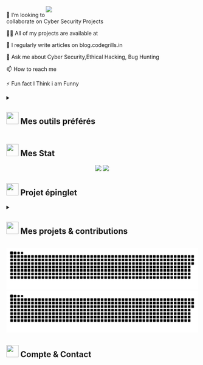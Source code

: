 <img align="right" width="400" src="https://lanyard.kyrie25.me/api/1070262933206077520?bg=0D0C15&waveColor=6562AF&gradient=F69E44-F7BC44-F7D644">

👯 I’m looking to collaborate on Cyber Security Projects

👨‍💻 All of my projects are available at 

📝 I regularly write articles on blog.codegrills.in

💬 Ask me about Cyber Security,Ethical Hacking, Bug Hunting

📫 How to reach me 

⚡ Fun fact I Think i am Funny

<details> 
<summary><h2><img width="32" height="32" src="https://cdn.cloudflare.steamstatic.com/steamcommunity/public/images/items/2459330/bcebe3452aef24317bfb5b8894e2b759ebf9b9b4.png"/> Mes outils préférés</h2></summary>

<h2><img width="16" height="16" src="https://cdn.cloudflare.steamstatic.com/steamcommunity/public/images/items/2459330/8cc2bec7c92b03b420813e0a3ae405ebc9a971d5.png"/> Langages de Programmation & de Balisage</h2></summary>

<p align="center" dir="auto">
<a href="https://github.com/search?q=user%3ADenverCoder1+language%3Acsharp"><img alt="C#" src="https://img.shields.io/badge/C%23-239120.svg?logo=c-sharp&logoColor=white"></a>
<a href="https://github.com/search?q=user%3ADenverCoder1+language%3Ajava"><img alt="Java" src="https://custom-icon-badges.demolab.com/badge/Java-007396.svg?logo=java&logoColor=white"></a>
<a href="https://github.com/search?q=user%3ADenverCoder1+language%3Ajavascript"><img alt="JavaScript" src="https://img.shields.io/badge/JavaScript-F7DF1E.svg?logo=javascript&logoColor=white"></a>
<a href="https://github.com/search?q=user%3ADenverCoder1+language%3Aphp"><img alt="PHP" src="https://img.shields.io/badge/PHP-777BB4.svg?logo=php&logoColor=white"></a>
<a href="https://github.com/search?q=user%3ADenverCoder1+language%3Apython"><img alt="Python" src="https://img.shields.io/badge/Python-3776AB.svg?logo=python&logoColor=white"></a>
<a href="https://github.com/search?q=user%3ADenverCoder1+language%3Acss"><img alt="CSS" src="https://img.shields.io/badge/CSS-1572B6.svg?logo=css3&logoColor=white"></a>
<a href="https://github.com/search?q=user%3ADenverCoder1+language%3Ago"><img alt="Go" src="https://img.shields.io/badge/Go-00ADD8.svg?logo=go&logoColor=white"></a>
<a href="https://github.com/search?q=user%3ADenverCoder1+language%3Ahtml"><img alt="HTML" src="https://img.shields.io/badge/HTML-E34F26.svg?logo=html5&logoColor=white"></a>
<a href="https://github.com/search?q=user%3ADenverCoder1+language%3Aruby"><img alt="Ruby" src="https://img.shields.io/badge/Ruby-CC342D.svg?logo=ruby&logoColor=white"></a>
<a href="https://github.com/search?q=user%3ADenverCoder1+language%3Aswift"><img alt="Swift" src="https://img.shields.io/badge/Swift-FA7343.svg?logo=swift&logoColor=white"></a>
<a href="https://github.com/search?q=user%3ADenverCoder1+language%3Atypescript"><img alt="TypeScript" src="https://img.shields.io/badge/TypeScript-3178C6.svg?logo=typescript&logoColor=white"></a>
<a href="https://github.com/search?q=user%3ADenverCoder1+language%3Ac"><img alt="C" src="https://img.shields.io/badge/C-00599C.svg?logo=c&logoColor=white"></a>
<a href="https://github.com/search?q=user%3ADenverCoder1+language%3Ac%2B%2B"><img alt="C++" src="https://img.shields.io/badge/C%2B%2B-00599C.svg?logo=c%2B%2B&logoColor=white"></a>
<a href="https://github.com/search?q=user%3ADenverCoder1+language%3Akotlin"><img alt="Kotlin" src="https://img.shields.io/badge/Kotlin-0095D5.svg?logo=kotlin&logoColor=white"></a>
<a href="https://github.com/search?q=user%3ADenverCoder1+language%3AR"><img alt="R" src="https://img.shields.io/badge/R-276DC3.svg?logo=r&logoColor=white"></a>
<a href="https://github.com/search?q=user%3ADenverCoder1+language%3Arust"><img alt="Rust" src="https://img.shields.io/badge/Rust-000000.svg?logo=rust&logoColor=white"></a>
<a href="https://github.com/search?q=user%3ADenverCoder1+language%3Aassembly"><img alt="MIPS Assembly" src="https://custom-icon-badges.demolab.com/badge/Assembly-525252.svg?logo=asm-hex&logoColor=white"></a>
<a href="https://github.com/search?q=user%3ADenverCoder1+language%3Agroovy"><img alt="Groovy" src="https://img.shields.io/badge/Groovy-4298B8.svg?logo=apache-groovy&logoColor=white"></a>
<a href="https://github.com/search?q=user%3ADenverCoder1+language%3Amatlab"><img alt="MATLAB" src="https://custom-icon-badges.demolab.com/badge/MATLAB-0076A8.svg?logo=matlab&logoColor=white"></a>
<a href="https://github.com/search?q=user%3ADenverCoder1+language%3Aperl"><img alt="Perl" src="https://img.shields.io/badge/Perl-39457E.svg?logo=perl&logoColor=white"></a>
<a href="https://github.com/search?q=user%3ADenverCoder1+language%3Ascala"><img alt="Scala" src="https://img.shields.io/badge/Scala-DC322F.svg?logo=scala&logoColor=white"></a>
<a href="https://github.com/search?q=user%3ADenverCoder1+language%3Adart"><img alt="Dart" src="https://img.shields.io/badge/Dart-0175C2.svg?logo=dart&logoColor=white"></a>
<a href="https://github.com/search?q=user%3ADenverCoder1+language%3Ahaskell"><img alt="Haskell" src="https://img.shields.io/badge/Haskell-5D4F85.svg?logo=haskell&logoColor=white"></a>
<a href="https://github.com/search?q=user%3ADenverCoder1+language%3Aobjective-c"><img alt="Objective-C" src="https://img.shields.io/badge/Objective--C-438EFF.svg?logo=apple&logoColor=white"></a>
<a href="https://github.com/search?q=user%3ADenverCoder1+language%3Ashell"><img alt="Shell" src="https://img.shields.io/badge/Shell-4EAA25.svg?logo=gnu-bash&logoColor=white"></a>
<a href="https://github.com/search?q=user%3ADenverCoder1+language%3Avb.net"><img alt="VB.NET" src="https://img.shields.io/badge/VB.NET-9400D3.svg?logo=dotnet&logoColor=white"></a>
</p>

<h2><img width="16" height="16" src="https://cdn.cloudflare.steamstatic.com/steamcommunity/public/images/items/2459330/4c1dc88649f3efc026b95c347d256c6404bfd7fb.png"/> Cadres de Travail & Bibliothèques</h2></summary>
<p align="center" dir="auto">
<a href="https://github.com/search?q=user%3ADenverCoder1+language%3Ajavascript"><img alt="React.js" src="https://img.shields.io/badge/React.js-61DAFB.svg?logo=react&logoColor=white"></a>
<a href="https://github.com/search?q=user%3ADenverCoder1+language%3Ajavascript"><img alt="Angular" src="https://img.shields.io/badge/Angular-DD0031.svg?logo=angular&logoColor=white"></a>
<a href="https://github.com/search?q=user%3ADenverCoder1+language%3Ajavascript"><img alt="Vue.js" src="https://img.shields.io/badge/Vue.js-4FC08D.svg?logo=vue.js&logoColor=white"></a>
<a href="https://github.com/search?q=user%3ADenverCoder1+language%3Apython"><img alt="Django" src="https://img.shields.io/badge/Django-092E20.svg?logo=django&logoColor=white"></a>
<a href="https://github.com/search?q=user%3ADenverCoder1+language%3Aruby"><img alt="Ruby on Rails" src="https://img.shields.io/badge/Ruby%20on%20Rails-CC0000.svg?logo=ruby-on-rails&logoColor=white"></a>
<a href="https://github.com/search?q=user%3ADenverCoder1+language%3Aphp"><img alt="Laravel" src="https://img.shields.io/badge/Laravel-FF2D20.svg?logo=laravel&logoColor=white"></a>
<a href="https://github.com/search?q=user%3ADenverCoder1+language%3Ajava"><img alt="Spring" src="https://img.shields.io/badge/Spring-6DB33F.svg?logo=spring&logoColor=white"></a>
<a href="https://github.com/search?q=user%3ADenverCoder1+language%3Acsharp"><img alt=".NET Core" src="https://img.shields.io/badge/.NET%20Core-512BD4.svg?logo=.net&logoColor=white"></a>
<a href="https://github.com/search?q=user%3ADenverCoder1+language%3Apython"><img alt="TensorFlow" src="https://img.shields.io/badge/TensorFlow-FF6F00.svg?logo=tensorflow&logoColor=white"></a>
<a href="https://github.com/search?q=user%3ADenverCoder1+language%3Apython"><img alt="Flask" src="https://img.shields.io/badge/Flask-000000.svg?logo=flask&logoColor=white"></a>
<a href="https://github.com/search?q=user%3ADenverCoder1+language%3Ajavascript"><img alt="Express.js" src="https://img.shields.io/badge/Express.js-000000.svg?logo=express&logoColor=white"></a>
<a href="https://github.com/search?q=user%3ADenverCoder1+language%3Ajava"><img alt="Hibernate" src="https://img.shields.io/badge/Hibernate-59666C.svg?logo=hibernate&logoColor=white"></a>
<a href="https://github.com/search?q=user%3ADenverCoder1+language%3Ajavascript"><img alt="jQuery" src="https://img.shields.io/badge/jQuery-0769AD.svg?logo=jquery&logoColor=white"></a>
<a href="https://github.com/search?q=user%3ADenverCoder1+language%3Acss"><img alt="Bootstrap" src="https://img.shields.io/badge/Bootstrap-7952B3.svg?logo=bootstrap&logoColor=white"></a>
<a href="https://github.com/search?q=user%3ADenverCoder1+language%3Ajavascript"><img alt="React Native" src="https://img.shields.io/badge/React%20Native-61DAFB.svg?logo=react&logoColor=white"></a>
<a href="https://github.com/search?q=user%3ADenverCoder1+language%3Ajavascript"><img alt="Ember.js" src="https://img.shields.io/badge/Ember.js-E04E39.svg?logo=ember.js&logoColor=white"></a>
<a href="https://github.com/search?q=user%3ADenverCoder1+language%3Acsharp"><img alt="ASP.NET" src="https://img.shields.io/badge/ASP.NET-512BD4.svg?logo=.net&logoColor=white"></a>
<a href="https://github.com/search?q=user%3ADenverCoder1+language%3Ajavascript"><img alt="Node.js" src="https://img.shields.io/badge/Node.js-339933.svg?logo=node.js&logoColor=white"></a>
<a href="https://github.com/search?q=user%3ADenverCoder1+language%3Adart"><img alt="Flutter" src="https://img.shields.io/badge/Flutter-02569B.svg?logo=flutter&logoColor=white"></a>
<a href="https://github.com/search?q=user%3ADenverCoder1+language%3Acsharp"><img alt="Xamarin" src="https://img.shields.io/badge/Xamarin-3498DB.svg?logo=xamarin&logoColor=white"></a>
<a href="https://github.com/search?q=user%3ADenverCoder1+language%3Ajavascript"><img alt="Backbone.js" src="https://img.shields.io/badge/Backbone.js-0071B5.svg?logo=backbone.js&logoColor=white"></a>
<a href="https://github.com/search?q=user%3ADenverCoder1+language%3Ajavascript"><img alt="Meteor.js" src="https://img.shields.io/badge/Meteor.js-DF2D2D.svg?logo=meteor&logoColor=white"></a>
<a href="https://github.com/search?q=user%3ADenverCoder1+language%3Aphp"><img alt="Symfony" src="https://img.shields.io/badge/Symfony-000000.svg?logo=symfony&logoColor=white"></a>
<a href="https://github.com/search?q=user%3ADenverCoder1+language%3Aswift"><img alt="SwiftUI" src="https://img.shields.io/badge/SwiftUI-FA7343.svg?logo=swift&logoColor=white"></a>
<a href="https://github.com/search?q=user%3ADenverCoder1+language%3Ajava"><img alt="Apache Kafka" src="https://img.shields.io/badge/Apache%20Kafka-231F20.svg?logo=apache%20kafka&logoColor=white"></a>
</p>

<h2><img width="16" height="16" src="https://cdn.cloudflare.steamstatic.com/steamcommunity/public/images/items/2459330/ab61b3e9739e4580438cc06a561af1c90667b02b.png"/> Bases de Données & Hébergement Cloud</h2></summary>
<p align="center" dir="auto">
<a href="https://github.com/search?q=user%3ADenverCoder1+language%3Asql"><img alt="MySQL" src="https://img.shields.io/badge/MySQL-4479A1.svg?logo=mysql&logoColor=white"></a>
<a href="https://github.com/search?q=user%3ADenverCoder1+language%3Asql"><img alt="PostgreSQL" src="https://img.shields.io/badge/PostgreSQL-336791.svg?logo=postgresql&logoColor=white"></a>
<a href="https://github.com/search?q=user%3ADenverCoder1+language%3Anosql"><img alt="MongoDB" src="https://img.shields.io/badge/MongoDB-47A248.svg?logo=mongodb&logoColor=white"></a>
<a href="https://github.com/search?q=user%3ADenverCoder1+language%3Asql"><img alt="Oracle Database" src="https://img.shields.io/badge/Oracle%20Database-F80000.svg?logo=oracle&logoColor=white"></a>
<a href="https://github.com/search?q=user%3ADenverCoder1+language%3Asql"><img alt="Microsoft SQL Server" src="https://img.shields.io/badge/Microsoft%20SQL%20Server-CC2927.svg?logo=microsoft%20sql%20server&logoColor=white"></a>
<a href="https://github.com/search?q=user%3ADenverCoder1+language%3Aaws"><img alt="Amazon Web Services (AWS)" src="https://img.shields.io/badge/Amazon%20Web%20Services-AWS-F58535.svg?logo=amazon%20aws&logoColor=white"></a>
<a href="https://github.com/search?q=user%3ADenverCoder1+language%3Aazure"><img alt="Microsoft Azure" src="https://img.shields.io/badge/Microsoft%20Azure-0089D6.svg?logo=microsoft%20azure&logoColor=white"></a>
<a href="https://github.com/search?q=user%3ADenverCoder1+language%3Agcp"><img alt="Google Cloud Platform (GCP)" src="https://img.shields.io/badge/Google%20Cloud%20Platform-GCP-4285F4.svg?logo=google%20cloud&logoColor=white"></a>
<a href="https://github.com/search?q=user%3ADenverCoder1+language%3Aibmcloud"><img alt="IBM Cloud" src="https://img.shields.io/badge/IBM%20Cloud-IBM-054ADA.svg?logo=ibm%20cloud&logoColor=white"></a>
<a href="https://github.com/search?q=user%3ADenverCoder1+language%3Ahtml"><img alt="DigitalOcean" src="https://img.shields.io/badge/DigitalOcean-0080FF.svg?logo=digitalocean&logoColor=white"></a>
<a href="https://github.com/search?q=user%3ADenverCoder1+language%3Afirebase"><img alt="Firebase" src="https://img.shields.io/badge/Firebase-FFCA28.svg?logo=firebase&logoColor=black"></a>
<a href="https://github.com/search?q=user%3ADenverCoder1+language%3Aredis"><img alt="Redis" src="https://img.shields.io/badge/Redis-DC382D.svg?logo=redis&logoColor=white"></a>
<a href="https://github.com/search?q=user%3ADenverCoder1+language%3Acassandra"><img alt="Cassandra" src="https://img.shields.io/badge/Cassandra-1287B1.svg?logo=apache-cassandra&logoColor=white"></a>
<a href="https://github.com/search?q=user%3ADenverCoder1+language%3Asqlite"><img alt="SQLite" src="https://img.shields.io/badge/SQLite-003B57.svg?logo=sqlite&logoColor=white"></a>
<a href="https://github.com/search?q=user%3ADenverCoder1+language%3Ahadoop"><img alt="Apache Hadoop" src="https://img.shields.io/badge/Apache%20Hadoop-D22128.svg?logo=apache-hadoop&logoColor=white"></a>
</p>

<h2><img width="16" height="16" src="https://cdn.cloudflare.steamstatic.com/steamcommunity/public/images/items/2459330/681b22bb4265f7db7cf15a749e5fff39eb30f256.png"/> Logiciels & Outils</h2></summary>
<p align="center" dir="auto">
<a href="#"><img alt="Microsoft Office Suite" src="https://img.shields.io/badge/Microsoft%20Office%20Suite-D83B01.svg?logo=microsoft%20office&logoColor=white"></a>
<a href="#"><img alt="Salesforce" src="https://img.shields.io/badge/Salesforce-00A1E0.svg?logo=salesforce&logoColor=white"></a>
<a href="#"><img alt="Slack" src="https://img.shields.io/badge/Slack-4A154B.svg?logo=slack&logoColor=white"></a>
<a href="#"><img alt="Jira" src="https://img.shields.io/badge/Jira-0052CC.svg?logo=jira&logoColor=white"></a>
<a href="#"><img alt="GitHub" src="https://img.shields.io/badge/GitHub-181717.svg?logo=github&logoColor=white"></a>
<a href="#"><img alt="Docker" src="https://img.shields.io/badge/Docker-2496ED.svg?logo=docker&logoColor=white"></a>
<a href="#"><img alt="AWS" src="https://img.shields.io/badge/AWS-232F3E.svg?logo=amazon%20aws&logoColor=white"></a>
<a href="#"><img alt="Google Workspace" src="https://img.shields.io/badge/Google%20Workspace-0F9D58.svg?logo=google%20workspace&logoColor=white"></a>
<a href="#"><img alt="Zoom" src="https://img.shields.io/badge/Zoom-2D8CFF.svg?logo=zoom&logoColor=white"></a>
<a href="#"><img alt="Adobe Creative Cloud" src="https://img.shields.io/badge/Adobe%20Creative%20Cloud-FF0000.svg?logo=adobe%20creative%20cloud&logoColor=white"></a>
<a href="#"><img alt="Tableau" src="https://img.shields.io/badge/Tableau-E97627.svg?logo=tableau&logoColor=white"></a>
<a href="#"><img alt="SAP" src="https://img.shields.io/badge/SAP-0FAAFF.svg?logo=sap&logoColor=white"></a>
<a href="#"><img alt="Trello" src="https://img.shields.io/badge/Trello-0079BF.svg?logo=trello&logoColor=white"></a>
<a href="#"><img alt="Zendesk" src="https://img.shields.io/badge/Zendesk-03363D.svg?logo=zendesk&logoColor=white"></a>
<a href="#"><img alt="IntelliJ IDEA" src="https://img.shields.io/badge/IntelliJ%20IDEA-000000.svg?logo=intellij%20idea&logoColor=white"></a>
<a href="#"><img alt="WordPress" src="https://img.shields.io/badge/WordPress-21759B.svg?logo=wordpress&logoColor=white"></a>
<a href="#"><img alt="Shopify" src="https://img.shields.io/badge/Shopify-7AB55C.svg?logo=shopify&logoColor=white"></a>
<a href="#"><img alt="Atlassian Confluence" src="https://img.shields.io/badge/Atlassian%20Confluence-172B4D.svg?logo=atlassian%20confluence&logoColor=white"></a>
<a href="#"><img alt="Airtable" src="https://img.shields.io/badge/Airtable-18BFFF.svg?logo=airtable&logoColor=white"></a>
<a href="#"><img alt="Microsoft Teams" src="https://img.shields.io/badge/Microsoft%20Teams-6264A7.svg?logo=microsoft%20teams&logoColor=white"></a>
<a href="#"><img alt="Jenkins" src="https://img.shields.io/badge/Jenkins-D24939.svg?logo=jenkins&logoColor=white"></a>
<a href="#"><img alt="Ansible" src="https://img.shields.io/badge/Ansible-EE0000.svg?logo=ansible&logoColor=white"></a>
<a href="#"><img alt="GitLab" src="https://img.shields.io/badge/GitLab-FCA121.svg?logo=gitlab&logoColor=white"></a>
<a href="#"><img alt="Bitbucket" src="https://img.shields.io/badge/Bitbucket-0052CC.svg?logo=bitbucket&logoColor=white"></a>
<a href="#"><img alt="Selenium" src="https://img.shields.io/badge/Selenium-43B02A.svg?logo=selenium&logoColor=white"></a>
<a href="#"><img alt="Visual Studio Code" src="https://img.shields.io/badge/Visual%20Studio%20Code-007ACC.svg?logo=visual%20studio%20code&logoColor=white"></a>
<a href="#"><img alt="Notion" src="https://img.shields.io/badge/Notion-000000.svg?logo=notion&logoColor=white"></a>
<a href="#"><img alt="Monday.com" src="https://img.shields.io/badge/Monday.com-14A800.svg?logo=monday.com&logoColor=white"></a>
<a href="#"><img alt="Asana" src="https://img.shields.io/badge/Asana-273347.svg?logo=asana&logoColor=white"></a>
<a href="#"><img alt="Google Analytics" src="https://img.shields.io/badge/Google%20Analytics-E37400.svg?logo=google%20analytics&logoColor=white"></a>
</p>
</details>

<h2><img width="32" height="32" src="https://cdn.cloudflare.steamstatic.com/steamcommunity/public/images/items/2459330/c84b801482a3ba5d52109101fddfa918b43b4633.png"/> Mes Stat</h2>

<p align="center" dir="auto">
<img height="180" src="https://github-readme-stats.vercel.app/api?username=ineblouis&rank_icon=github&show_icons=true&bg_color=0D0C15&title_color=F0D144&text_color=A8CB67&icon_color=F69E44" />
<img height="180" src="https://github-profile-trophy.vercel.app/?username=ryo-ma&theme=juicyfresh&column=4&margin-w=15&margin-h=15" /><br>
</p>

<h2><img width="32" height="32" src="https://cdn.cloudflare.steamstatic.com/steamcommunity/public/images/items/2459330/f55050cd5f0528fa25e2f64f72a4041a84e5c60f.png"/> Projet épinglet</h2>

<details> 
<summary><h2><img width="32" height="32" src="https://cdn.cloudflare.steamstatic.com/steamcommunity/public/images/items/2459330/85cfbc49694b42b562a7dccaa04bf0366f1f03ee.png"/> Mes  projets & contributions</h2></summary>

  <h2><img width="16" height="16" src="https://cdn.cloudflare.steamstatic.com/steamcommunity/public/images/items/2459330/7ad3c2b20cb10f8357b18128273cb93df56354c0.png"/> Mes projets</h2></summary>

  <h2><img width="16" height="16" src="https://cdn.cloudflare.steamstatic.com/steamcommunity/public/images/items/2459330/b629bf2e69ca0478c3e28ea46a62ef46f042bf41.png"/> Mes contributions</h2></summary>
</details>

<p align="center" dir="auto">
   <a target="_blank" rel="noopener noreferrer" href="https://github.com/mikyll/mikyll/blob/output/github-contribution-grid-snake.svg#gh-light-mode-only"><img alt="Snake   animation" src="https://github.com/mikyll/mikyll/raw/output/github-contribution-grid-snake.svg#gh-light-mode-only" style="max-width: 100%;"></a>
  <a target="_blank" rel="noopener noreferrer" href="https://github.com/mikyll/mikyll/blob/output/github-contribution-grid-snake-dark.svg#gh-dark-mode-only"><img           alt="Snake animation" src="https://github.com/mikyll/mikyll/raw/output/github-contribution-grid-snake-dark.svg#gh-dark-mode-only" style="max-width: 100%;"></a>
</p>

<h2><img width="32" height="32" src="https://cdn.cloudflare.steamstatic.com/steamcommunity/public/images/items/2459330/55dfb9494237c8a3e59d69ed3a5ed9a3c4e19d60.png"/> Compte & Contact</h2>
